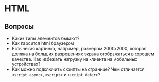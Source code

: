 # HTML

## Вопросы
- Какие типы элементов бывают?
- Как парсится html браузером
- Есть некая картинка, например, размером 2000х2000, которая должна на больших разрешениях экрана отображаться в хорошем качестве. Как избежать нагрузку на клиента на мобильных устройствах?
- Как можно подключить скрипты на странице? Чем отличается `<script async>`, `<script>` и `<script defer>`?
